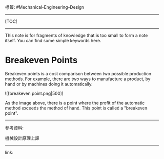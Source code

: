 標籤: #Mechanical-Engineering-Design

---

[TOC]

---

This note is for fragments of knowledge that is too small to form a note itself. You can find some simple keywords here.

# Breakeven Points

Breakeven points is a cost comparison between two possible production methods. For example, there are two ways to manufacture a product, by hand or by machines doing it automatically.

![[breakeven point.png|500]]

As the image above, there is a point where the profit of the automatic method exceeds the method of hand. This point is called a "breakeven point".

---

參考資料:

機械設計原理上課

---

link:

